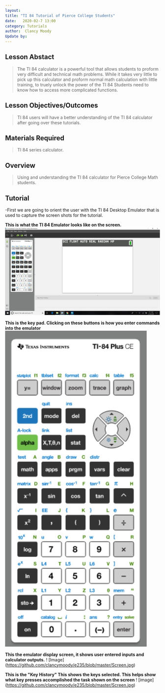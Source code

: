 ```yaml
---
layout: 
title: "TI 84 Tutorial of Pierce College Students" 
date:   2020-02-7 13:00
category: Tutorials
author:  Clancy Moody
Update by: 
---
```


## Lesson Abstact

>The TI 84 calculator is a powerful tool that allows students to proform very difficult and technical math problems. While it takes very little to pick up this calculator and proform normal math calculation with little training, to truely unlock the power of the TI 84 Students need to know how to access more complicated functions. 

## Lesson Objectives/Outcomes

>TI 84 users will have a better understanding of the TI 84 calculator after going over these tutorials.

## Materials Required

>TI 84 series calculator.

## Overview

>Using and understanding the TI 84 calculator for Pierce College Math students.

##  Tutorial

-First we are going to orient the user with the TI 84 Desktop Emulator that is used to capture the screen shots for the tutorial.

**This is what the TI 84 Emulator looks like on the screen.**
![Image](https://github.com/clancymoody/e235/blob/master/Emulator%20screen.jpg)

**This is the key pad. Clicking on these buttons is how you enter commands into the emulator**
![Image](https://github.com/clancymoody/e235/blob/master/Key%20Pad.jpg)

**This the emulator display screen, it shows user entered inputs and calculator outputs.**
! [Image] (https://github.com/clancymoody/e235/blob/master/Screen.jpg)

**This is the "Key History" This shows the keys selected. This helps show what key presses accomplished the task shown on the screen**
! [image] (https://github.com/clancymoody/e235/blob/master/Screen.jpg)

